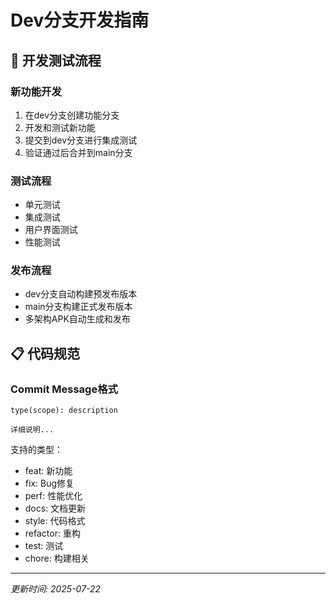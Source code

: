 # Dev分支开发指南

## 🧪 开发测试流程

### 新功能开发
1. 在dev分支创建功能分支
2. 开发和测试新功能
3. 提交到dev分支进行集成测试
4. 验证通过后合并到main分支

### 测试流程
- 单元测试
- 集成测试
- 用户界面测试
- 性能测试

### 发布流程
- dev分支自动构建预发布版本
- main分支构建正式发布版本
- 多架构APK自动生成和发布

## 📋 代码规范

### Commit Message格式
```
type(scope): description

详细说明...
```

支持的类型：
- feat: 新功能
- fix: Bug修复
- perf: 性能优化
- docs: 文档更新
- style: 代码格式
- refactor: 重构
- test: 测试
- chore: 构建相关

---
*更新时间: 2025-07-22*